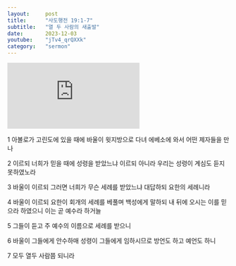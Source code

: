 ```yaml
---
layout:     post
title:      "사도행전 19:1-7"
subtitle:	"열 두 사람의 새출발"
date:       2023-12-03
youtube:    "jTv4_qrQXXk"
category:   "sermon"
---
```


<div class="youtube margin-large">
    <iframe src="https://www.youtube.com/embed/jTv4_qrQXXk" title="YouTube video player" frameborder="0" allow="accelerometer; autoplay; clipboard-write; encrypted-media; gyroscope; picture-in-picture; web-share" allowfullscreen></iframe>
</div>

1 아볼로가 고린도에 있을 때에 바울이 윗지방으로 다녀 에베소에 와서 어떤 제자들을 만나

2 이르되 너희가 믿을 때에 성령을 받았느냐 이르되 아니라 우리는 성령이 계심도 듣지 못하였노라

3 바울이 이르되 그러면 너희가 무슨 세례를 받았느냐 대답하되 요한의 세례니라

4 바울이 이르되 요한이 회개의 세례를 베풀며 백성에게 말하되 내 뒤에 오시는 이를 믿으라 하였으니 이는 곧 예수라 하거늘

5 그들이 듣고 주 예수의 이름으로 세례를 받으니  

6 바울이 그들에게 안수하매 성령이 그들에게 임하시므로 방언도 하고 예언도 하니

7 모두 열두 사람쯤 되니라